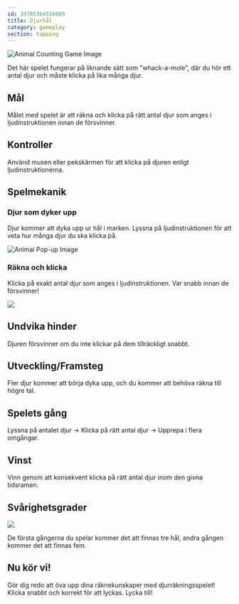 ```yaml
---
id: 34785364516889
title: Djurhål
category: gameplay
section: tapping
---
```

![Animal Counting Game Image](https://help.studycat.com/hc/article_attachments/34829163309209)

Det här spelet fungerar på liknande sätt som "whack-a-mole", där du hör ett antal djur och måste klicka på lika många djur.

## Mål 

Målet med spelet är att räkna och klicka på rätt antal djur som anges i ljudinstruktionen innan de försvinner.

## Kontroller

Använd musen eller pekskärmen för att klicka på djuren enligt ljudinstruktionerna.

## Spelmekanik

### Djur som dyker upp

Djur kommer att dyka upp ur hål i marken. Lyssna på ljudinstruktionen för att veta hur många djur du ska klicka på.

![Animal Pop-up Image](https://help.studycat.com/hc/article_attachments/34829163315225)

### Räkna och klicka

Klicka på exakt antal djur som anges i ljudinstruktionen. Var snabb innan de försvinner!

![](https://help.studycat.com/hc/article_attachments/34975029772825)

## Undvika hinder

Djuren försvinner om du inte klickar på dem tillräckligt snabbt.

## Utveckling/Framsteg

Fler djur kommer att börja dyka upp, och du kommer att behöva räkna till högre tal.

## Spelets gång

Lyssna på antalet djur -> Klicka på rätt antal djur -> Upprepa i flera omgångar.

## Vinst

Vinn genom att konsekvent klicka på rätt antal djur inom den givna tidsramen.

## Svårighetsgrader

![](https://help.studycat.com/hc/article_attachments/34829163311897)

De första gångerna du spelar kommer det att finnas tre hål, andra gången kommer det att finnas fem.

## Nu kör vi!

Gör dig redo att öva upp dina räknekunskaper med djurräkningsspelet! Klicka snabbt och korrekt för att lyckas. Lycka till!